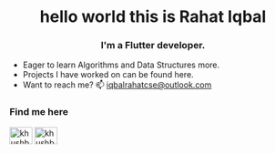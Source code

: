 

<h1 align="center">hello world this is Rahat Iqbal</h1>
<h3 align="center">I'm a Flutter developer.</h3>
<!-- <img src="https://c.tenor.com/buk21FwYeHsAAAAC/earth-dance.gif" width="50px">, -->

-  Eager to learn Algorithms and Data Structures more.
-  Projects I have worked on can be found here.
-  Want to reach me? 📫 iqbalrahatcse@outlook.com

<h3 align="left">Find me here</h3>
<p align="left">
<a href="https://twitter.com/iqbalrahatcse" target="blank"><img align="center" src="https://cdn.jsdelivr.net/npm/simple-icons@3.0.1/icons/twitter.svg" alt="khushboogoel01" height="30" width="40" /></a>
<a href="https://linkedin.com/in/rahat-iqbal-81b4771bb" target="blank"><img align="center" src="https://cdn.jsdelivr.net/npm/simple-icons@3.0.1/icons/linkedin.svg" alt="khushboogoel01" height="30" width="40" /></a>
</p>

<!---
Rahat-Iqbal-git/Rahat-Iqbal-git is a ✨ special ✨ repository because its `README.md` (this file) appears on your GitHub profile.
You can click the Preview link to take a look at your changes.
--->
